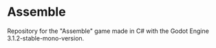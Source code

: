 # Assemble
Repository for the "Assemble" game made in C# with the Godot Engine 3.1.2-stable-mono-version.
